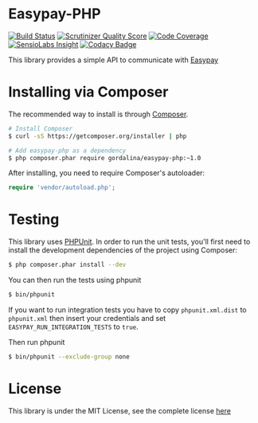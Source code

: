# Easypay-PHP

[![Build Status](https://travis-ci.org/gordalina/easypay-php.png?branch=master)](https://travis-ci.org/gordalina/easypay-php)
[![Scrutinizer Quality Score](https://scrutinizer-ci.com/g/gordalina/easypay-php/badges/quality-score.png?s=b160bd0c381c891e46f8afc603dc00ff9b60c5e7)](https://scrutinizer-ci.com/g/gordalina/easypay-php/)
[![Code Coverage](https://scrutinizer-ci.com/g/gordalina/easypay-php/badges/coverage.png?s=8661545b6e1ea5f183803dad32aa50889fbe1ab4)](https://scrutinizer-ci.com/g/gordalina/easypay-php/)
[![SensioLabs Insight](https://insight.sensiolabs.com/projects/51d49507-e75e-48e3-8e33-0c161212e830/mini.png)](https://insight.sensiolabs.com/projects/51d49507-e75e-48e3-8e33-0c161212e830)
[![Codacy Badge](https://www.codacy.com/project/badge/5c388aedeea8ce7fd9b67c6f371ac1ad)](https://www.codacy.com/public/gordalina/easypayphp)

This library provides a simple API to communicate with [Easypay](http://easypay.pt/)

# Installing via Composer

The recommended way to install is through [Composer](http://composer.org).

```sh
# Install Composer
$ curl -sS https://getcomposer.org/installer | php

# Add easypay-php as a dependency
$ php composer.phar require gordalina/easypay-php:~1.0
```

After installing, you need to require Composer's autoloader:

```php
require 'vendor/autoload.php';
```

# Testing

This library uses [PHPUnit](https://github.com/sebastianbergmann/phpunit).
In order to run the unit tests, you'll first need to install the development
dependencies of the project using Composer:

```sh
$ php composer.phar install --dev
```

You can then run the tests using phpunit

```sh
$ bin/phpunit
```

If you want to run integration tests you have to copy `phpunit.xml.dist` to
`phpunit.xml` then insert your credentials and set `EASYPAY_RUN_INTEGRATION_TESTS`
to `true`.

Then run phpunit

```sh
$ bin/phpunit --exclude-group none
```

# License

This library is under the MIT License, see the complete license [here](LICENSE)
